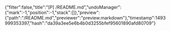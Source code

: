 {"filter":false,"title":"[P] /README.md","undoManager":{"mark":-1,"position":-1,"stack":[]},"preview":{"path":"/README.md","previewer":"preview.markdown"},"timestamp":1493999353397,"hash":"da39a3ee5e6b4b0d3255bfef95601890afd80709"}